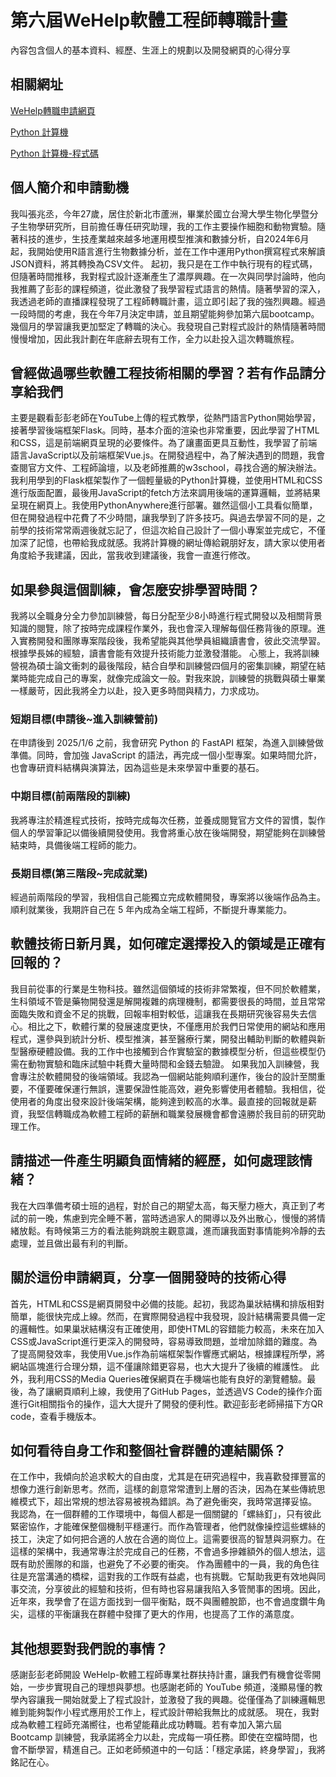 # 第六屆WeHelp軟體工程師轉職計畫

內容包含個人的基本資料、經歷、生涯上的規劃以及開發網頁的心得分享

## 相關網址

[WeHelp轉職申請網頁](https://translation-regulator.github.io/6th_bootcamp/)  

[Python 計算機](https://conan.pythonanywhere.com/)  

[Python 計算機-程式碼](https://github.com/Translation-regulator/Calculator)

## 個人簡介和申請動機

我叫張兆丞，今年27歲，居住於新北市蘆洲，畢業於國立台灣大學生物化學暨分子生物學研究所，目前擔任專任研究助理，我的工作主要操作細胞和動物實驗。隨著科技的進步，生技產業越來越多地運用模型推演和數據分析，自2024年6月起，我開始使用R語言進行生物數據分析，並在工作中運用Python撰寫程式來解讀JSON資料，將其轉換為CSV文件。
起初，我只是在工作中執行現有的程式碼，但隨著時間推移，我對程式設計逐漸產生了濃厚興趣。在一次與同學討論時，他向我推薦了彭彭的課程頻道，從此激發了我學習程式語言的熱情。隨著學習的深入，我透過老師的直播課程發現了工程師轉職計畫，這立即引起了我的強烈興趣。經過一段時間的考慮，我在今年7月決定申請，並且期望能夠參加第六屆bootcamp。
幾個月的學習讓我更加堅定了轉職的決心。我發現自己對程式設計的熱情隨著時間慢慢增加，因此我計劃在年底辭去現有工作，全力以赴投入這次轉職旅程。

## 曾經做過哪些軟體工程技術相關的學習？若有作品請分享給我們

主要是觀看彭彭老師在YouTube上傳的程式教學，從熱門語言Python開始學習，接著學習後端框架Flask。同時，基本介面的渲染也非常重要，因此學習了HTML和CSS，這是前端網頁呈現的必要條件。為了讓畫面更具互動性，我學習了前端語言JavaScript以及前端框架Vue.js。在開發過程中，為了解決遇到的問題，我會查閱官方文件、工程師論壇，以及老師推薦的w3school，尋找合適的解決辦法。
我利用學到的Flask框架製作了一個輕量級的Python計算機，並使用HTML和CSS進行版面配置，最後用JavaScript的fetch方法來調用後端的運算邏輯，並將結果呈現在網頁上。我使用PythonAnywhere進行部署。雖然這個小工具看似簡單，但在開發過程中花費了不少時間，讓我學到了許多技巧。與過去學習不同的是，之前學的技術常常兩週後就忘記了，但這次給自己設計了一個小專案並完成它，不僅加深了記憶，也帶給我成就感。我將計算機的網址傳給親朋好友，請大家以使用者角度給予我建議，因此，當我收到建議後，我會一直進行修改。

## 如果參與這個訓練，會怎麼安排學習時間？

我將以全職身分全力參加訓練營，每日分配至少8小時進行程式開發以及相關背景知識的閱覽，除了按時完成課程作業外，我也會深入理解每個任務背後的原理。進入實務開發和團隊專案階段後，我希望能與其他學員組織讀書會，彼此交流學習。根據學長姊的經驗，讀書會能有效提升技術能力並激發潛能。
心態上，我將訓練營視為碩士論文衝刺的最後階段，結合自學和訓練營四個月的密集訓練，期望在結業時能完成自己的專案，就像完成論文一般。對我來說，訓練營的挑戰與碩士畢業一樣嚴苛，因此我將全力以赴，投入更多時間與精力，力求成功。

### 短期目標(申請後~進入訓練營前)
在申請後到 2025/1/6 之前，我會研究 Python 的 FastAPI 框架，為進入訓練營做準備。同時，會加強 JavaScript 的語法，再完成一個小型專案。如果時間允許，也會專研資料結構與演算法，因為這些是未來學習中重要的基石。
### 中期目標(前兩階段的訓練)
我將專注於精進程式技術，按時完成每次任務，並養成閱覽官方文件的習慣，製作個人的學習筆記以備後續開發使用。我會將重心放在後端開發，期望能夠在訓練營結束時，具備後端工程師的能力。
### 長期目標(第三階段~完成就業)
經過前兩階段的學習，我相信自己能獨立完成軟體開發，專案將以後端作品為主。順利就業後，我期許自己在 5 年內成為全端工程師，不斷提升專業能力。

## 軟體技術日新月異，如何確定選擇投入的領域是正確有回報的？

我目前從事的行業是生物科技。雖然這個領域的技術非常繁複，但不同於軟體業，生科領域不管是藥物開發還是解開複雜的病理機制，都需要很長的時間，並且常常面臨失敗和資金不足的挑戰，回報率相對較低，這讓我在長期研究後容易失去信心。相比之下，軟體行業的發展速度更快，不僅應用於我們日常使用的網站和應用程式，還參與到統計分析、模型推演，甚至醫療行業，開發出輔助判斷的軟體與新型醫療硬體設備。我的工作中也接觸到合作實驗室的數據模型分析，但這些模型仍需在動物實驗和臨床試驗中耗費大量時間和金錢去驗證。
如果我加入訓練營，我會專注於軟體開發的後端領域。我認為一個網站能夠順利運作，後台的設計至關重要，不僅要確保運行無誤，還要保證性能高效，避免影響使用者體驗。我相信，從使用者的角度出發來設計後端架構，能夠達到較高的水準。最直接的回報就是薪資，我堅信轉職成為軟體工程師的薪酬和職業發展機會都會遠勝於我目前的研究助理工作。

## 請描述一件產生明顯負面情緒的經歷，如何處理該情緒？

我在大四準備考碩士班的過程，對於自己的期望太高，每天壓力極大，真正到了考試的前一晚，焦慮到完全睡不著，當時透過家人的開導以及外出散心，慢慢的將情緒放鬆。有時候第三方的看法能夠跳脫主觀意識，進而讓我面對事情能夠冷靜的去處理，並且做出最有利的判斷。

## 關於這份申請網頁，分享一個開發時的技術心得

首先，HTML和CSS是網頁開發中必備的技能。起初，我認為巢狀結構和排版相對簡單，能很快完成上線。然而，在實際開發過程中我發現，設計結構需要具備一定的邏輯性。如果巢狀結構沒有正確使用，即使HTML的容錯能力較高，未來在加入CSS或JavaScript進行更深入的開發時，容易導致問題，並增加除錯的難度。為了提高開發效率，我使用Vue.js作為前端框架製作響應式網站，根據課程所學，將網站區塊進行合理分類，這不僅讓除錯更容易，也大大提升了後續的維護性。
此外，我利用CSS的Media Queries確保網頁在手機端也能有良好的瀏覽體驗。最後，為了讓網頁順利上線，我使用了GitHub Pages，並透過VS Code的操作介面進行Git相關指令的操作，這大大提升了開發的便利性。歡迎彭彭老師掃描下方QR code，查看手機版本。

## 如何看待自身工作和整個社會群體的連結關係？

在工作中，我傾向於追求較大的自由度，尤其是在研究過程中，我喜歡發揮豐富的想像力進行創新思考。然而，這樣的創意常常遭到上層的否決，因為在某些傳統思維模式下，超出常規的想法容易被視為錯誤。為了避免衝突，我時常選擇妥協。
我認為，在一個群體的工作環境中，每個人都是一個關鍵的「螺絲釘」，只有彼此緊密協作，才能確保整個機制平穩運行。而作為管理者，他們就像操控這些螺絲的技工，決定了如何把合適的人放在合適的崗位上。這需要很高的智慧與洞察力。在這樣的架構中，我通常專注於完成自己的任務，不會過多摻雜額外的個人想法，這既有助於團隊的和諧，也避免了不必要的衝突。
作為團體中的一員，我的角色往往是充當溝通的橋樑，這對我的工作既有益處，也有挑戰。它幫助我更有效地與同事交流，分享彼此的經驗和技術，但有時也容易讓我陷入多管閒事的困境。因此，近年來，我學會了在這方面找到一個平衡點，既不與團體脫節，也不會過度鑽牛角尖，這樣的平衡讓我在群體中發揮了更大的作用，也提高了工作的滿意度。

## 其他想要對我們說的事情？

感謝彭彭老師開設 WeHelp-軟體工程師專業社群扶持計畫，讓我們有機會從零開始，一步步實現自己的理想與夢想。也感謝老師的 YouTube 頻道，淺顯易懂的教學內容讓我一開始就愛上了程式設計，並激發了我的興趣。從僅僅為了訓練邏輯思維到能夠製作小程式應用於工作上，程式設計帶給我無比的成就感。
現在，我對成為軟體工程師充滿嚮往，也希望能藉此成功轉職。若有幸加入第六屆 Bootcamp 訓練營，我承諾將全力以赴，完成每一項任務。即使在空檔時間，也會不斷學習，精進自己。正如老師頻道中的一句話：「穩定承諾，終身學習」，我將銘記在心。
